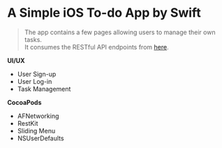 # A Simple iOS To-do App by Swift
> The app contains a few pages allowing users to manage their own tasks.  
> It consumes the RESTful API endpoints from [here](https://github.com/novoio/rails-api-todo).

**UI/UX**
* User Sign-up
* User Log-in
* Task Management

**CocoaPods**
* AFNetworking
* RestKit
* Sliding Menu
* NSUserDefaults